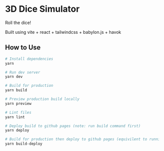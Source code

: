 # 3D Dice Simulator

Roll the dice!

Built using vite + react + tailwindcss + babylon.js + havok

## How to Use

```bash
# Install dependencies
yarn

# Run dev server
yarn dev

# Build for production
yarn build

# Preview production build locally
yarn preview

# Lint files
yarn lint

# Deploy build to github pages (note: run build command first)
yarn deploy

# Build for production then deploy to github pages (equivilent to running "yarn build" then "yarn deploy")
yarn build-deploy
```
